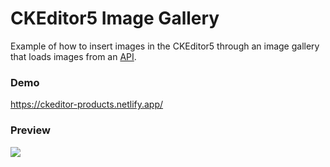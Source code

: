 # CKEditor5 Image Gallery

Example of how to insert images in the CKEditor5 through an image gallery that loads images from an [API](https://glitch.com/~fake-images).

### Demo

https://ckeditor-products.netlify.app/

### Preview

![](https://user-images.githubusercontent.com/41435/84213616-8799ab00-aa97-11ea-97be-6449b843cf34.gif)
